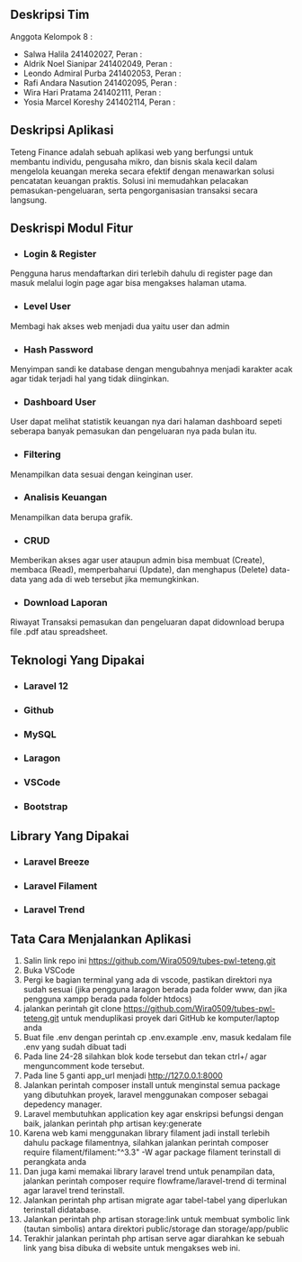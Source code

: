 ## Deskripsi Tim

Anggota Kelompok 8 :

- Salwa Halila 241402027, Peran :
- Aldrik Noel Sianipar 241402049, Peran :
- Leondo Admiral Purba 241402053, Peran :
- Rafi Andara Nasution 241402095, Peran :
- Wira Hari Pratama 241402111, Peran :
- Yosia Marcel Koreshy 241402114, Peran : 

## Deskripsi Aplikasi

Teteng Finance adalah sebuah aplikasi web yang berfungsi untuk membantu individu, pengusaha mikro, dan bisnis skala kecil dalam mengelola keuangan mereka secara efektif dengan menawarkan solusi pencatatan keuangan praktis. Solusi ini memudahkan pelacakan pemasukan-pengeluaran, serta pengorganisasian transaksi secara langsung.

## Deskrispi Modul Fitur

- ### Login & Register
Pengguna harus mendaftarkan diri terlebih dahulu di register page dan masuk melalui login page agar bisa mengakses halaman utama.
- ### Level User
Membagi hak akses web menjadi dua yaitu user dan admin
- ### Hash Password
Menyimpan sandi ke database dengan mengubahnya menjadi karakter acak agar tidak terjadi hal yang tidak diinginkan.
- ### Dashboard User
User dapat melihat statistik keuangan nya dari halaman dashboard sepeti seberapa banyak pemasukan dan pengeluaran nya pada bulan itu.
- ### Filtering
Menampilkan data sesuai dengan keinginan user.
- ### Analisis Keuangan
Menampilkan data berupa grafik.
- ### CRUD
Memberikan akses agar user ataupun admin bisa membuat (Create), membaca (Read), memperbaharui (Update), dan menghapus (Delete) data-data yang ada di web tersebut jika memungkinkan.
- ### Download Laporan 
Riwayat Transaksi pemasukan dan pengeluaran dapat didownload berupa file .pdf atau spreadsheet.

## Teknologi Yang Dipakai

- ### Laravel 12
- ### Github
- ### MySQL
- ### Laragon
- ### VSCode
- ### Bootstrap

## Library Yang Dipakai

- ### Laravel Breeze
- ### Laravel Filament
- ### Laravel Trend

## Tata Cara Menjalankan Aplikasi

1. Salin link repo ini https://github.com/Wira0509/tubes-pwl-teteng.git
2. Buka VSCode
3. Pergi ke bagian terminal yang ada di vscode, pastikan direktori nya sudah sesuai (jika pengguna laragon berada pada folder www, dan jika pengguna xampp berada pada folder htdocs)
4. jalankan perintah git clone https://github.com/Wira0509/tubes-pwl-teteng.git untuk menduplikasi proyek dari GitHub ke komputer/laptop anda
5. Buat file .env dengan perintah cp .env.example .env, masuk kedalam file .env yang sudah dibuat tadi
6. Pada line 24-28 silahkan blok kode tersebut dan tekan ctrl+/ agar menguncomment kode tersebut.
7. Pada line 5 ganti app_url menjadi http://127.0.0.1:8000
8. Jalankan perintah composer install untuk menginstal semua package yang dibutuhkan proyek, laravel menggunakan composer sebagai depedency manager.
9. Laravel membutuhkan application key agar enskripsi befungsi dengan baik, jalankan perintah php artisan key:generate
10. Karena web kami menggunakan library filament jadi install terlebih dahulu package filamentnya, silahkan jalankan perintah composer require filament/filament:"^3.3" -W agar package filament terinstall di perangkata anda
11. Dan juga kami memakai library laravel trend untuk penampilan data, jalankan perintah composer require flowframe/laravel-trend di terminal agar laravel trend terinstall.
12. Jalankan perintah php artisan migrate agar tabel-tabel yang diperlukan terinstall didatabase.
13. Jalankan perintah php artisan storage:link untuk membuat symbolic link (tautan simbolis) antara direktori public/storage dan storage/app/public
14. Terakhir jalankan perintah php artisan serve agar diarahkan ke sebuah link yang bisa dibuka di website untuk mengakses web ini.
